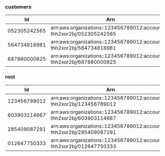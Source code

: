 ### customers

| Id | Arn | Email | Name | Status | JoinedMethod | JoinedTimestamp |
| --- | --- | --- | --- | --- | --- | --- |
| 052305242565 | arn:aws:organizations::123456789012:account/o-thh2xor2bj/052305242565 | account+customer1@example.com | customer1 | ACTIVE | CREATED | 2022-05-20 09:19:00.463806+00:00 |
| 564734818981 | arn:aws:organizations::123456789012:account/o-thh2xor2bj/564734818981 | account+customer2@example.com | customer2 | ACTIVE | CREATED | 2022-05-20 09:19:00.467967+00:00 |
| 687880000825 | arn:aws:organizations::123456789012:account/o-thh2xor2bj/687880000825 | account+customer3@example.com | customer3 | ACTIVE | CREATED | 2022-05-20 09:19:00.470816+00:00 |

### root

| Id | Arn | Email | Name | Status | JoinedMethod | JoinedTimestamp |
| --- | --- | --- | --- | --- | --- | --- |
| 123456789012 | arn:aws:organizations::123456789012:account/o-thh2xor2bj/123456789012 | master@example.com | master | ACTIVE | CREATED | 2022-05-20 09:19:00.449350+00:00 |
| 603903114667 | arn:aws:organizations::123456789012:account/o-thh2xor2bj/603903114667 | account+audit@example.com | cloudtrail | ACTIVE | CREATED | 2022-05-20 09:19:00.455824+00:00 |
| 285409087291 | arn:aws:organizations::123456789012:account/o-thh2xor2bj/285409087291 | account+cloudwatch@example.com | cloudwatch | ACTIVE | CREATED | 2022-05-20 09:19:00.457859+00:00 |
| 012647750333 | arn:aws:organizations::123456789012:account/o-thh2xor2bj/012647750333 | account+resources@example.com | resources | ACTIVE | CREATED | 2022-05-20 09:19:00.459381+00:00 |
